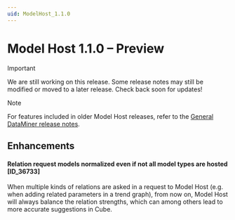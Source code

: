 ```yaml
---
uid: ModelHost_1.1.0
---
```


# Model Host 1.1.0 – Preview

> [!IMPORTANT]
> We are still working on this release. Some release notes may still be modified or moved to a later release. Check back soon for updates!

> [!NOTE]
> For features included in older Model Host releases, refer to the [General DataMiner release notes](xref:DataMiner_General_RNs_index).

## Enhancements

#### Relation request models normalized even if not all model types are hosted [ID_36733]

When multiple kinds of relations are asked in a request to Model Host (e.g. when adding related parameters in a trend graph), from now on, Model Host will always balance the relation strengths, which can among others lead to more accurate suggestions in Cube.
